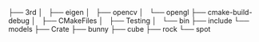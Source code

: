 ├── 3rd
│   ├── eigen
│   ├── opencv
│   └── opengl
├── cmake-build-debug
│   ├── CMakeFiles
│   ├── Testing
│   └── bin
├── include
└── models
    ├── Crate
    ├── bunny
    ├── cube
    ├── rock
    └── spot
